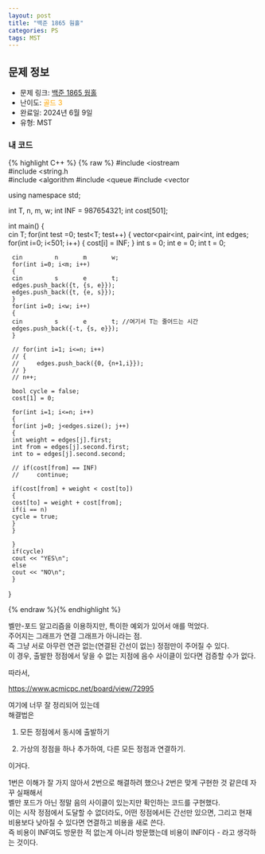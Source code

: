 ```yaml
---
layout: post
title: "백준 1865 웜홀"
categories: PS
tags: MST
---
```


## 문제 정보
- 문제 링크: [백준 1865 웜홀](https://www.acmicpc.net/problem/1865)
- 난이도: <span style="color:#FFA500">골드 3</span>
- 완료일: 2024년 6월 9일
- 유형: MST

### 내 코드

{% highlight C++ %} {% raw %}
#include <iostream	
#include <string.h	
#include <algorithm	
#include <queue	
#include <vector	

using namespace std;

int T, n, m, w;
int INF = 987654321;
int cost[501];

int main()
{    
	 cin 		 T;
	 for(int test =0; test<T; test++)
	 {
	 vector<pair<int, pair<int, int			 edges;
	 for(int i=0; i<501; i++)
	 {
	 cost[i] = INF;
	 }
	 int s = 0;
	 int e = 0;
	 int t = 0;

	 cin 		 n 		 m 		 w;
	 for(int i=0; i<m; i++)
	 {
	 cin 		 s 		 e 		 t;
	 edges.push_back({t, {s, e}});
	 edges.push_back({t, {e, s}});
	 }
	 for(int i=0; i<w; i++)
	 {
	 cin 		 s 		 e 		 t; //여기서 T는 줄어드는 시간
	 edges.push_back({-t, {s, e}});
	 }

	 // for(int i=1; i<=n; i++)
	 // {
	 //     edges.push_back({0, {n+1,i}});
	 // }
	 // n++;

	 bool cycle = false;
	 cost[1] = 0;

	 for(int i=1; i<=n; i++)
	 {
	 for(int j=0; j<edges.size(); j++)
	 {
	 int weight = edges[j].first;
	 int from = edges[j].second.first;
	 int to = edges[j].second.second;

	 // if(cost[from] == INF)
	 //     continue;

	 if(cost[from] + weight < cost[to])
	 {
	 cost[to] = weight + cost[from];
	 if(i == n)
	 cycle = true;
	 }
	 }

	 }
	 if(cycle)
	 cout << "YES\n";
	 else
	 cout << "NO\n";
	 }
}

{% endraw %}{% endhighlight %}

벨만-포드 알고리즘을 이용하지만, 특이한 예외가 있어서 애를 먹었다.  
주어지는 그래프가 연결 그래프가 아니라는 점.   
즉 그냥 서로 아무런 연관 없는(연결된 간선이 없는) 정점만이 주어질 수 있다.  
이 경우, 출발한 정점에서 닿을 수 없는 지점에 음수 사이클이 있다면 검증할 수가 없다.  

따라서, 

<https://www.acmicpc.net/board/view/72995>

여기에 너무 잘 정리되어 있는데   
해결법은   

  1. 모든 정점에서 동시에 출발하기

  2. 가상의 정점을 하나 추가하여, 다른 모든 정점과 연결하기.

이거다. 

1번은 이해가 잘 가지 않아서 2번으로 해결하려 했으나 2번은 맞게 구현한 것 같은데 자꾸 실패해서  
벨만 포드가 아닌 정말 음의 사이클이 있는지만 확인하는 코드를 구현했다.  
이는 시작 정점에서 도달할 수 없더라도, 어떤 정점에서든 간선만 있으면, 그리고 현재 비용보다 낮아질 수 있다면 연결하고 비용을 새로 쓴다.  
즉 비용이 INF여도 방문한 적 없는게 아니라 방문했는데 비용이 INF이다 - 라고 생각하는 것이다.  
  


